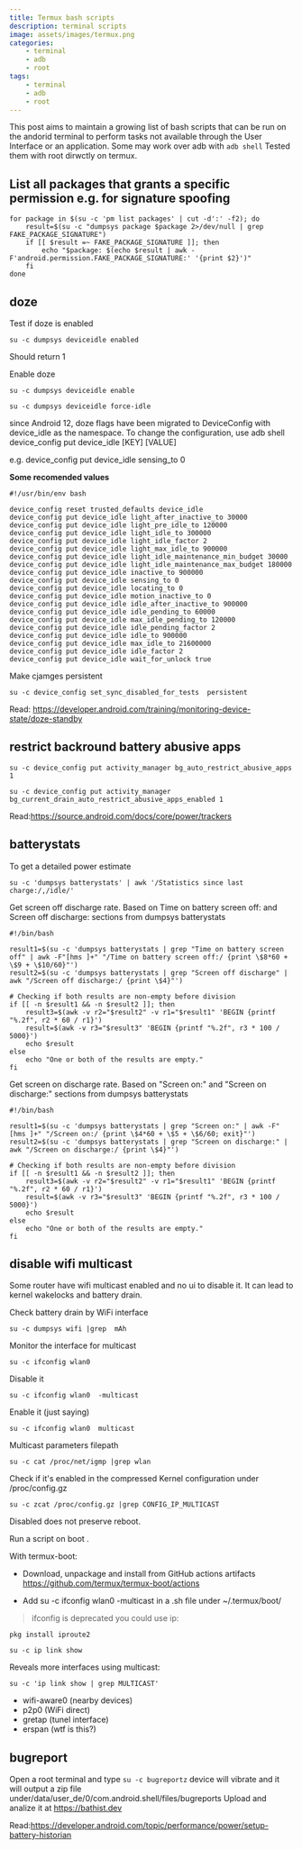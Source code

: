 ```yaml
---
title: Termux bash scripts
description: terminal scripts 
image: assets/images/termux.png
categories:
    - terminal
    - adb
    - root
tags:
    - terminal
    - adb
    - root
---
```


This post aims to maintain a growing list of bash scripts that can be run on the andorid terminal to perform tasks not available through the User Interface or an application.
Some may work over adb with `adb shell`
Tested them with root dirwctly on termux.

## List all packages that grants a specific permission e.g. for signature spoofing

```
for package in $(su -c 'pm list packages' | cut -d':' -f2); do
    result=$(su -c "dumpsys package $package 2>/dev/null | grep FAKE_PACKAGE_SIGNATURE")
    if [[ $result =~ FAKE_PACKAGE_SIGNATURE ]]; then
        echo "$package: $(echo $result | awk -F'android.permission.FAKE_PACKAGE_SIGNATURE:' '{print $2}')"
    fi
done
```

## doze

Test if doze is enabled

`su -c dumpsys deviceidle enabled`

Should return 1

Enable doze

`su -c dumpsys deviceidle enable`

`su -c dumpsys deviceidle force-idle`

since Android 12, doze flags have been migrated to DeviceConfig with device_idle as the namespace. To change the configuration, use adb shell device_config put device_idle [KEY] [VALUE] 

e.g.
device_config put device_idle sensing_to 0

**Some recomended values**

```
#!/usr/bin/env bash

device_config reset trusted_defaults device_idle
device_config put device_idle light_after_inactive_to 30000
device_config put device_idle light_pre_idle_to 120000
device_config put device_idle light_idle_to 300000
device_config put device_idle light_idle_factor 2
device_config put device_idle light_max_idle_to 900000
device_config put device_idle light_idle_maintenance_min_budget 30000
device_config put device_idle light_idle_maintenance_max_budget 180000
device_config put device_idle inactive_to 900000
device_config put device_idle sensing_to 0
device_config put device_idle locating_to 0
device_config put device_idle motion_inactive_to 0
device_config put device_idle idle_after_inactive_to 900000
device_config put device_idle idle_pending_to 60000
device_config put device_idle max_idle_pending_to 120000
device_config put device_idle idle_pending_factor 2
device_config put device_idle idle_to 900000
device_config put device_idle max_idle_to 21600000
device_config put device_idle idle_factor 2
device_config put device_idle wait_for_unlock true
```

Make cjamges persistent

`su -c device_config set_sync_disabled_for_tests  persistent`

Read: https://developer.android.com/training/monitoring-device-state/doze-standby

## restrict backround battery abusive apps

`su -c device_config put activity_manager bg_auto_restrict_abusive_apps 1`

`su -c device_config put activity_manager bg_current_drain_auto_restrict_abusive_apps_enabled 1`

Read:https://source.android.com/docs/core/power/trackers

## batterystats

To get a detailed power estimate

`su -c 'dumpsys batterystats' | awk '/Statistics since last charge:/,/idle/'`


Get screen off discharge rate. 
Based on Time on battery screen off: and Screen off discharge:  sections from dumpsys batterystats

```
#!/bin/bash

result1=$(su -c 'dumpsys batterystats | grep "Time on battery screen off" | awk -F"[hms ]+" "/Time on battery screen off:/ {print \$8*60 + \$9 + \$10/60}"')
result2=$(su -c 'dumpsys batterystats | grep "Screen off discharge" | awk "/Screen off discharge:/ {print \$4}"')

# Checking if both results are non-empty before division
if [[ -n $result1 && -n $result2 ]]; then
    result3=$(awk -v r2="$result2" -v r1="$result1" 'BEGIN {printf "%.2f", r2 * 60 / r1}')
    result=$(awk -v r3="$result3" 'BEGIN {printf "%.2f", r3 * 100 / 5000}')
    echo $result
else
    echo "One or both of the results are empty."
fi
```

Get screen on discharge rate. 
Based on "Screen on:" and "Screen on discharge:" sections from dumpsys batterystats

```
#!/bin/bash

result1=$(su -c 'dumpsys batterystats | grep "Screen on:" | awk -F"[hms ]+" "/Screen on:/ {print \$4*60 + \$5 + \$6/60; exit}"')
result2=$(su -c 'dumpsys batterystats | grep "Screen on discharge:" | awk "/Screen on discharge:/ {print \$4}"')

# Checking if both results are non-empty before division
if [[ -n $result1 && -n $result2 ]]; then
    result3=$(awk -v r2="$result2" -v r1="$result1" 'BEGIN {printf "%.2f", r2 * 60 / r1}')
    result=$(awk -v r3="$result3" 'BEGIN {printf "%.2f", r3 * 100 / 5000}')
    echo $result
else
    echo "One or both of the results are empty."
fi
```

## disable wifi multicast

Some router have wifi multicast enabled and no ui to disable it. It can lead to kernel wakelocks and battery drain.

Check battery drain by WiFi interface 

`su -c dumpsys wifi |grep  mAh`

Monitor the interface for multicast

`su -c ifconfig wlan0`

Disable it

`su -c ifconfig wlan0  -multicast`

Enable it (just saying)

`su -c ifconfig wlan0  multicast`

Multicast parameters filepath

`su -c cat /proc/net/igmp |grep wlan`

Check if it's enabled in the compressed Kernel configuration under /proc/config.gz

`su -c zcat /proc/config.gz |grep CONFIG_IP_MULTICAST`

Disabled does not preserve reboot.

Run a script on boot .

With termux-boot:

- Download, unpackage and install from GitHub actions artifacts 
https://github.com/termux/termux-boot/actions

- Add su -c ifconfig wlan0  -multicast in a .sh file under   ~/.termux/boot/


> ifconfig is deprecated you could use ip:

`pkg install iproute2`

`su -c ip link show`

Reveals more interfaces using multicast:

`su -c 'ip link show | grep MULTICAST'`

- wifi-aware0 (nearby devices)
- p2p0 (WiFi direct)
- gretap (tunel interface)
- erspan (wtf is this?)

## bugreport

Open a root terminal and type `su -c bugreportz`
device will vibrate and it will output a zip file under/data/user_de/0/com.android.shell/files/bugreports
Upload and analize it at https://bathist.dev

Read:https://developer.android.com/topic/performance/power/setup-battery-historian
